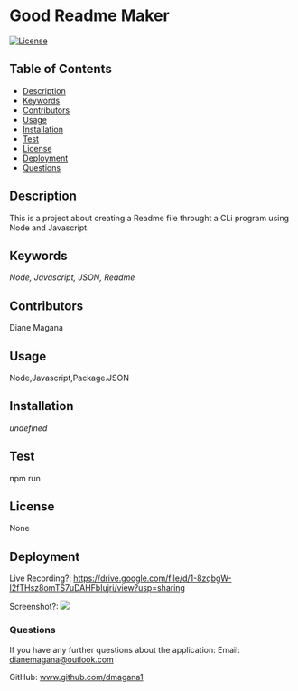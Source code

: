 
# Good Readme Maker
[![License](https://img.shields.io/badge/License-None-blue.svg)](https://opensource.org/licenses/None)
## Table of Contents
 - [Description](#Description)
 - [Keywords](#Keywords)
 - [Contributors](#Contributors)
 - [Usage](#Usage)
 - [Installation](#Installation)
 - [Test](#Testing)
 - [License](#License)
 - [Deployment](#Deployment)
 - [Questions](#Questions)

## Description
This is a project about creating a Readme file throught a CLi program using Node and Javascript. 

## Keywords
*Node, Javascript, JSON, Readme*

## Contributors
Diane Magana

## Usage 
Node,Javascript,Package.JSON

## Installation
*undefined*

## Test
npm run

## License
None

## Deployment
Live Recording?: https://drive.google.com/file/d/1-8zqbgW-I2fTHsz8omTS7uDAHFbIujri/view?usp=sharing  

Screenshot?: 
![](pic/Deployed.png)

### Questions
If you have any further questions about the application:
Email: dianemagana@outlook.com

GitHub: www.github.com/dmagana1

